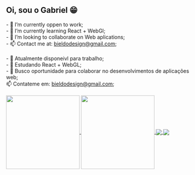 ## Oi, sou o Gabriel 😁

<div>
- 🔭 I’m currently oppen to work;<br>
- 🌱 I’m currently learning React + WebGl;<br>
- 👯 I’m looking to collaborate on Web aplications;<br>
- 📫 Contact me at: <a href="mailto:bieldodesign@gmail.com">bieldodesign@gmail.com</a>;
</div><br><div>
- 🔭 Atualmente disponeivl para trabalho;<br>
- 🌱 Estudando React + WebGL;<br>
- 👯 Busco oportunidade para colaborar no desenvolvimentos de aplicações web;<br>
 📫 Contateme em: <a href="mailto:bieldodesign@gmail.com">bieldodesign@gmail.com</a>;
</div>
<br>
<a href="https://github.com/anuraghazra/github-readme-stats">
  <img height=200 align="center" src="https://github-readme-stats.vercel.app/api?username=bieldesign&theme=highcontrast" />
</a>
<a href="https://github.com/anuraghazra/convoychat">
  <img height=200 align="center" src="https://github-readme-stats.vercel.app/api/top-langs?username=bieldesign&layout=compact&langs_count=8&card_width=320&theme=highcontrast" />
</a>
<a href="https://github.com/anuraghazra/github-readme-stats">
  <img align="center" src="https://github-readme-stats.vercel.app/api/pin/?username=bieldesign&repo=drum-machine&theme=highcontrast" />
</a>
<a href="https://github.com/anuraghazra/convoychat">
  <img align="center" src="https://github-readme-stats.vercel.app/api/pin/?username=bieldesign&repo=Quote-Machine&theme=highcontrast" />
</a>
